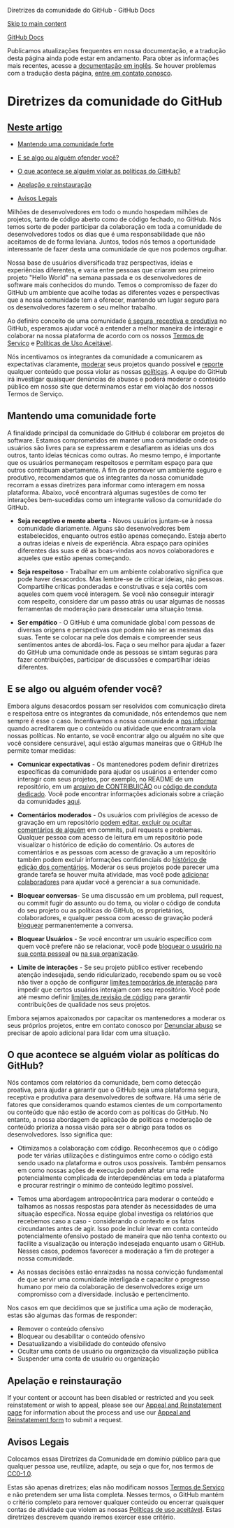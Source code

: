 Diretrizes da comunidade do GitHub - GitHub Docs

[Skip to main content](#main-content)

[](/pt)[GitHub Docs](/pt)

Publicamos atualizações frequentes em nossa documentação, e a tradução desta página ainda pode estar em andamento. Para obter as informações mais recentes, acesse a [documentação em inglês](/en). Se houver problemas com a tradução desta página, [entre em contato conosco](https://github.com/contact?form[subject]=translation%20issue%20on%20docs.github.com&form[comments]=).

Diretrizes da comunidade do GitHub
==========

[Neste artigo](/site-policy/github-terms/github-community-guidelines#in-this-article)
----------

* [Mantendo uma comunidade forte](#maintaining-a-strong-community)

* [E se algo ou alguém ofender você?](#what-if-something-or-someone-offends-you)

* [O que acontece se alguém violar as políticas do GitHub?](#what-happens-if-someone-violates-githubs-policies)

* [Apelação e reinstauração](#appeal-and-reinstatement)

* [Avisos Legais](#legal-notices)

Milhões de desenvolvedores em todo o mundo hospedam milhões de projetos, tanto de código aberto como de código fechado, no GitHub. Nós temos sorte de poder participar da colaboração em toda a comunidade de desenvolvedores todos os dias que é uma responsabilidade que não aceitamos de de forma leviana. Juntos, todos nós temos a oportunidade interessante de fazer desta uma comunidade de que nos podemos orgulhar.

Nossa base de usuários diversificada traz perspectivas, ideias e experiências diferentes, e varia entre pessoas que criaram seu primeiro projeto "Hello World" na semana passada e os desenvolvedores de software mais conhecidos do mundo. Temos o compromisso de fazer do GitHub um ambiente que acolhe todas as diferentes vozes e perspectivas que a nossa comunidade tem a oferecer, mantendo um lugar seguro para os desenvolvedores fazerem o seu melhor trabalho.

Ao definiro conceito de uma comunidade [é segura, receptiva e produtiva](https://opensource.guide/building-community/) no GitHub, esperamos ajudar você a entender a melhor maneira de interagir e colaborar na nossa plataforma de acordo com os nossos [Termos de Serviço](/pt/github/site-policy/github-terms-of-service) e [Políticas de Uso Aceitável](/pt/github/site-policy/github-acceptable-use-policies).

Nós incentivamos os integrantes da comunidade a comunicarem as expectativas claramente, [moderar](#what-if-something-or-someone-offends-you) seus projetos quando possível e [reporte](https://github.com/contact/report-abuse) qualquer conteúdo que possa violar as nossas [políticas](/pt/github/site-policy/github-terms-of-service). A equipe do GitHub irá investigar quaisquer denúncias de abusos e poderá moderar o conteúdo público em nosso site que determinamos estar em violação dos nossos Termos de Serviço.

[](#maintaining-a-strong-community)Mantendo uma comunidade forte
----------

A finalidade principal da comunidade do GitHub é colaborar em projetos de software. Estamos comprometidos em manter uma comunidade onde os usuários são livres para se expressarem e desafiarem as ideias uns dos outros, tanto ideias técnicas como outras. Ao mesmo tempo, é importante que os usuários permaneçam respeitosos e permitam espaço para que outros contribuam abertamente. A fim de promover um ambiente seguro e produtivo, recomendamos que os integrantes da nossa comunidade recorram a essas diretrizes para informar como interagem em nossa plataforma. Abaixo, você encontrará algumas sugestões de como ter interações bem-sucedidas como um integrante valioso da comunidade do GitHub.

* **Seja receptivo e mente aberta** - Novos usuários juntam-se à nossa comunidade diariamente. Alguns são desenvolvedores bem estabelecidos, enquanto outros estão apenas começando. Esteja aberto a outras ideias e níveis de experiência. Abra espaço para opiniões diferentes das suas e dê as boas-vindas aos novos colaboradores e aqueles que estão apenas começando.

* **Seja respeitoso** - Trabalhar em um ambiente colaborativo significa que pode haver desacordos. Mas lembre-se de criticar ideias, não pessoas. Compartilhe críticas ponderadas e construtivas e seja cortês com aqueles com quem você interagem. Se você não conseguir interagir com respeito, considere dar um passo atrás ou usar algumas de nossas ferramentas de moderação para desescalar uma situação tensa.

* **Ser empático** - O GitHub é uma comunidade global com pessoas de diversas origens e perspectivas que podem não ser as mesmas das suas. Tente se colocar na pele dos demais e compreender seus sentimentos antes de abordá-los. Faça o seu melhor para ajudar a fazer do GitHub uma comunidade onde as pessoas se sintam seguras para fazer contribuições, participar de discussões e compartilhar ideias diferentes.

[](#what-if-something-or-someone-offends-you)E se algo ou alguém ofender você?
----------

Embora alguns desacordos possam ser resolvidos com comunicação direta e respeitosa entre os integrantes da comunidade, nós entendemos que nem sempre é esse o caso. Incentivamos a nossa comunidade a [nos informar](https://support.github.com/contact/report-abuse?category=report-abuse&report=other&report_type=unspecified) quando acreditarem que o conteúdo ou atividade que encontraram viola nossas políticas. No entanto, se você encontrar algo ou alguém no site que você considere censurável, aqui estão algumas maneiras que o GitHub lhe permite tomar medidas:

* **Comunicar expectativas** - Os mantenedores podem definir diretrizes específicas da comunidade para ajudar os usuários a entender como interagir com seus projetos, por exemplo, no README de um repositório, em um [arquivo de CONTRIBUIÇÃO](/pt/articles/setting-guidelines-for-repository-contributors) ou [código de conduta dedicado](/pt/articles/adding-a-code-of-conduct-to-your-project). Você pode encontrar informações adicionais sobre a criação da comunidades [aqui](/pt/communities).

* **Comentários moderados** - Os usuários com privilégios de acesso de gravação [](/pt/articles/repository-permission-levels-for-an-organization) em um repositório [podem editar, excluir ou ocultar comentários de alguém](/pt/communities/moderating-comments-and-conversations/managing-disruptive-comments) em commits, pull requests e problemas. Qualquer pessoa com acesso de leitura em um repositório pode visualizar o histórico de edição do comentário. Os autores de comentários e as pessoas com acesso de gravação a um repositório também podem excluir informações confidenciais do [histórico de edição dos comentários](/pt/communities/moderating-comments-and-conversations/tracking-changes-in-a-comment). Moderar os seus projetos pode parecer uma grande tarefa se houver muita atividade, mas você pode [adicionar colaboradores](/pt/account-and-profile/setting-up-and-managing-your-github-user-account/managing-user-account-settings/permission-levels-for-a-user-account-repository#collaborator-access-for-a-repository-owned-by-a-user-account) para ajudar você a gerenciar a sua comunidade.

* **Bloquear conversas**- Se uma discussão em um problema, pull request, ou commit fugir do assunto ou do tema, ou violar o código de conduta do seu projeto ou as políticas do GitHub, os proprietários, colaboradores, e qualquer pessoa com acesso de gravação poderá [bloquear](/pt/articles/locking-conversations) permanentemente a conversa.

* **Bloquear Usuários** - Se você encontrar um usuário específico com quem você prefere não se relacionar, você pode [bloquear o usuário na sua conta pessoal](/pt/articles/blocking-a-user-from-your-personal-account) ou [na sua organização](/pt/articles/blocking-a-user-from-your-organization).

* **Limite de interações** - Se seu projeto público estiver recebendo atenção indesejada, sendo ridicularizado, recebendo spam ou se você não tiver a opção de configurar [limites temporários de interação](/pt/communities/moderating-comments-and-conversations/limiting-interactions-in-your-repository) para impedir que certos usuários interajam com seu repositório. Você pode até mesmo definir [limites de revisão de código](https://github.blog/2021-11-01-github-keeps-getting-better-for-open-source-maintainers/#preventing-drive-by-pull-request-approvals-and-requested-changes) para garantir contribuições de qualidade nos seus projetos.

Embora sejamos apaixonados por capacitar os mantenedores a moderar os seus próprios projetos, entre em contato conosco por [Denunciar abuso](https://github.com/contact/report-abuse) se precisar de apoio adicional para lidar com uma situação.

[](#what-happens-if-someone-violates-githubs-policies)O que acontece se alguém violar as políticas do GitHub?
----------

Nós contamos com relatórios da comunidade, bem como detecção proativa, para ajudar a garantir que o GitHub seja uma plataforma segura, receptiva e produtiva para desenvolvedores de software. Há uma série de fatores que consideramos quando estamos cientes de um comportamento ou conteúdo que não estão de acordo com as políticas do GitHub. No entanto, a nossa abordagem de aplicação de políticas e moderação de conteúdo prioriza a nossa visão para ser o abrigo para todos os desenvolvedores. Isso significa que:

* Otimizamos a colaboração com código. Reconhecemos que o código pode ter várias utilizações e distinguimos entre como o código está sendo usado na plataforma e outros usos possíveis. Também pensamos em como nossas ações de execução podem afetar uma rede potencialmente complicada de interdependências em toda a plataforma e procurar restringir o mínimo de conteúdo legítimo possível.

* Temos uma abordagem antropocêntrica para moderar o conteúdo e talhamos as nossas respostas para atender às necessidades de uma situação específica. Nossa equipe global investiga os relatórios que recebemos caso a caso - considerando o contexto e os fatos circundantes antes de agir. Isso pode incluir levar em conta conteúdo potencialmente ofensivo postado de maneira que não tenha contexto ou facilite a visualização ou interação indesejada enquanto usam o GitHub. Nesses casos, podemos favorecer a moderação a fim de proteger a nossa comunidade.

* As nossas decisões estão enraizadas na nossa convicção fundamental de que servir uma comunidade interligada e capacitar o progresso humano por meio da colaboração de desenvolvedores exige um compromisso com a diversidade. inclusão e pertencimento.

Nos casos em que decidimos que se justifica uma ação de moderação, estas são algumas das formas de responder:

* Remover o conteúdo ofensivo
* Bloquear ou desabilitar o conteúdo ofensivo
* Desatualizando a visibilidade do conteúdo ofensivo
* Ocultar uma conta de usuário ou organização da visualização pública
* Suspender uma conta de usuário ou organização

[](#appeal-and-reinstatement)Apelação e reinstauração
----------

If your content or account has been disabled or restricted and you seek reinstatement or wish to appeal, please see our [Appeal and Reinstatement page](/pt/site-policy/acceptable-use-policies/github-appeal-and-reinstatement) for information about the process and use our [Appeal and Reinstatement form](https://support.github.com/contact/reinstatement) to submit a request.

[](#legal-notices)Avisos Legais
----------

Colocamos essas Diretrizes da Comunidade em domínio público para que qualquer pessoa use, reutilize, adapte, ou seja o que for, nos termos de [CC0-1.0](https://creativecommons.org/publicdomain/zero/1.0/).

Estas são apenas diretrizes; elas não modificam nossos [Termos de Serviço](/pt/articles/github-terms-of-service) e não pretendem ser uma lista completa. Nesses termos, o GitHub mantém o critério completo para remover qualquer conteúdo ou encerrar quaisquer contas de atividade que violem as nossas [Políticas de uso aceitável](/pt/articles/github-acceptable-use-policies). Estas diretrizes descrevem quando iremos exercer esse critério.
